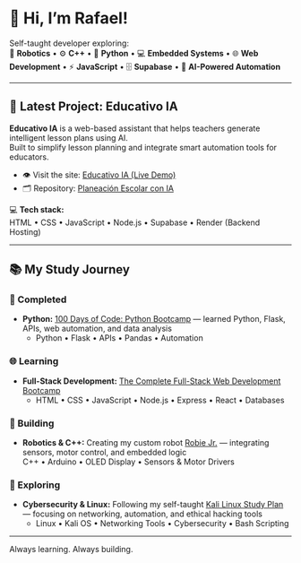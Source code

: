 # 👋 Hi, I’m Rafael!

Self-taught developer exploring:  
🤖 **Robotics** • ⚙️ **C++** • 🐍 **Python** • 💻 **Embedded Systems** • 🌐 **Web Development** • ⚡ **JavaScript** • 🗄️ **Supabase** • 🧠 **AI-Powered Automation**

---

## 🧩 Latest Project: Educativo IA

**Educativo IA** is a web-based assistant that helps teachers generate intelligent lesson plans using AI.  
Built to simplify lesson planning and integrate smart automation tools for educators.  

- 👁️ Visit the site: [Educativo IA (Live Demo)](https://rafaelmenchaca.github.io/planeacion-docente-ia/)  
- 🗂️ Repository: [Planeación Escolar con IA](https://github.com/RafaelMenchaca/planeacion-docente-ia?tab=readme-ov-file)

 💻 **Tech stack:**  
 HTML • CSS • JavaScript • Node.js • Supabase • Render (Backend Hosting)

---

## 📚 My Study Journey

### 🐍 Completed
- **Python:** [100 Days of Code: Python Bootcamp](https://github.com/RafaelMenchaca/100-days-of-code-python) — learned Python, Flask, APIs, web automation, and data analysis  
  - Python • Flask • APIs • Pandas • Automation

### 🌐 Learning
- **Full-Stack Development:** [The Complete Full-Stack Web Development Bootcamp](https://github.com/RafaelMenchaca/the-full-stack-web-development-bootcamp)  
  - HTML • CSS • JavaScript • Node.js • Express • React • Databases

### 🤖 Building
- **Robotics & C++:** Creating my custom robot [Robie Jr.](https://github.com/RafaelMenchaca/robotics-projects) — integrating sensors, motor control, and embedded logic  
   C++ • Arduino • OLED Display • Sensors & Motor Drivers

### 🧠 Exploring
- **Cybersecurity & Linux:** Following my self-taught [Kali Linux Study Plan](https://github.com/RafaelMenchaca/kali-linux-study-plan) — focusing on networking, automation, and ethical hacking tools  
  - Linux • Kali OS • Networking Tools • Cybersecurity • Bash Scripting

---

Always learning. Always building.
